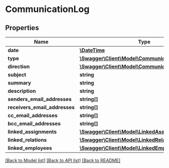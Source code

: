 # CommunicationLog

## Properties
Name | Type | Description | Notes
------------ | ------------- | ------------- | -------------
**date** | [**\DateTime**](\DateTime.md) |  | [optional] 
**type** | [**\Swagger\Client\Model\CommunicationLogType**](CommunicationLogType.md) |  | [optional] 
**direction** | [**\Swagger\Client\Model\CommunicationLogDirection**](CommunicationLogDirection.md) |  | [optional] 
**subject** | **string** |  | [optional] 
**summary** | **string** |  | [optional] 
**description** | **string** |  | [optional] 
**senders_email_addresses** | **string[]** |  | [optional] 
**receivers_email_addresses** | **string[]** |  | [optional] 
**cc_email_addresses** | **string[]** |  | [optional] 
**bcc_email_addresses** | **string[]** |  | [optional] 
**linked_assignments** | [**\Swagger\Client\Model\LinkedAssignment[]**](LinkedAssignment.md) |  | [optional] 
**linked_relations** | [**\Swagger\Client\Model\LinkedRelation[]**](LinkedRelation.md) |  | [optional] 
**linked_employees** | [**\Swagger\Client\Model\LinkedEmployee[]**](LinkedEmployee.md) |  | [optional] 

[[Back to Model list]](../README.md#documentation-for-models) [[Back to API list]](../README.md#documentation-for-api-endpoints) [[Back to README]](../README.md)


